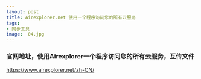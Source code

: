 ```yaml
---
layout: post
title: Airexplorer.net 使用一个程序访问您的所有云服务
tags:
- 同步工具
image:  04.jpg
---
```



### 官网地址，使用Airexplorer一个程序访问您的所有云服务，互传文件<br>
https://www.airexplorer.net/zh-CN/
